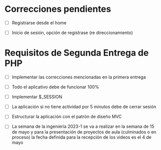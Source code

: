 # Correcciones pendientes

- [ ] Registrarse desde el home

- [ ] Inicio de sesión, opción de registrase (re direccionamiento)

# Requisitos de Segunda Entrega de PHP

- [ ] Implementar las correcciones mencionadas en la primera entrega

- [ ] Todo el aplicativo debe de funcionar 100%

- [ ] Implementar $_SESSION

- [ ] La aplicación si no tiene actividad por 5 minutos debe de cerrar sesión

- [ ] Estructurar la aplicación con el patrón de diseño MVC

- [ ] La semana de la ingeniería 2023-1 se va a realizar en la semana de 15 de mayo y para la presentación de proyectos de aula (culminados o en proceso) la fecha definida para la recepción de los videos es el 4 de mayo
